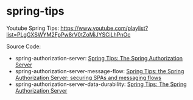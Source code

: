 # spring-tips

Youtube Spring Tips: https://www.youtube.com/playlist?list=PLgGXSWYM2FpPw8rV0tZoMiJYSCiLhPnOc

Source Code:
- spring-authorization-server: [Spring Tips: The Spring Authorization Server](https://www.youtube.com/watch?v=Yh8t04NG_K4)
- spring-authorization-server-message-flow: [Spring Tips: the Spring Authorization Server: securing SPAs and messaging flows](https://www.youtube.com/watch?v=p3aLjH2VPzU)
- spring-authorization-server-data-durability: [Spring Tips: The Spring Authorization Server](https://www.youtube.com/watch?v=GVsKQ4dp_pQ)
